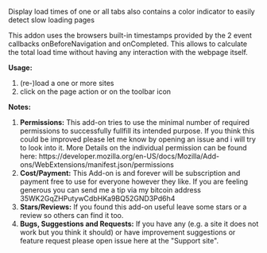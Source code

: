 Display load times of one or all tabs also contains a color indicator to easily detect slow loading pages

This addon uses the browsers built-in timestamps provided by the 2 event callbacks onBeforeNavigation and onCompleted. This allows to calculate the total load time without having any interaction with the webpage itself.

<b>Usage:</b>
<ol>
    <li>(re-)load a one or more sites</li>
    <li>click on the page action or on the toolbar icon</li>
</ol>
<b>Notes: </b>
<ol>
	<li>
		<b>Permissions:</b>
		This add-on tries to use the minimal number of required permissions to successfully fullfill its intended purpose.
		If you think this could be improved please let me know by opening an issue and i will try to look into it.
		More Details on the individual permission can be found here: https://developer.mozilla.org/en-US/docs/Mozilla/Add-ons/WebExtensions/manifest.json/permissions
	</li>
	<li>
		<b>Cost/Payment:</b>
		This Add-on is and forever will be subscription and payment free to use for everyone however they like.
		If you are feeling generous you can send me a tip via my bitcoin address 35WK2GqZHPutywCdbHKa9BQ52GND3Pd6h4
	</li>
	<li>
		<b>Stars/Reviews:</b>
		If you found this add-on useful leave some stars or a review so others can find it too.
	</li>
	<li>
		<b>Bugs, Suggestions and Requests:</b>
		If you have any (e.g. a site it does not work but you think it should) or have improvement suggestions or feature request please open issue here at the "Support site".
	</li>
</ol>
